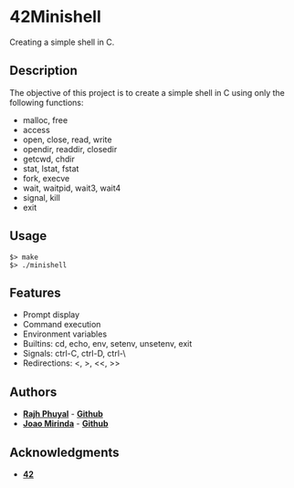 # 42Minishell
Creating a simple shell in C.

## Description
The objective of this project is to create a simple shell in C using only the following functions:
- malloc, free
- access
- open, close, read, write
- opendir, readdir, closedir
- getcwd, chdir
- stat, lstat, fstat
- fork, execve
- wait, waitpid, wait3, wait4
- signal, kill
- exit

## Usage
```
$> make
$> ./minishell
```

## Features
- Prompt display
- Command execution
- Environment variables
- Builtins: cd, echo, env, setenv, unsetenv, exit
- Signals: ctrl-C, ctrl-D, ctrl-\
- Redirections: <, >, <<, >>

## Authors
- [**Rajh Phuyal**]() - [**Github**]("https://github.com/rajh-phuyal")
- [**Joao Mirinda**]() - [**Github**]("https://github.com/joaodibba")

## Acknowledgments
- [**42**](https://www.42.fr/)
